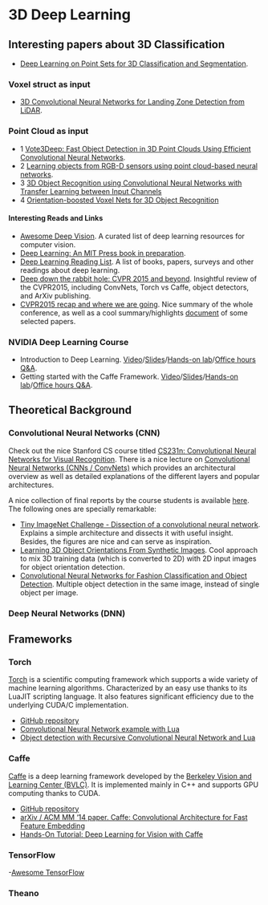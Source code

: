 # 3D Deep Learning


## Interesting papers about 3D Classification

- [Deep Learning on Point Sets for 3D Classification and Segmentation](https://web.stanford.edu/class/cs331b/projects/qi.pdf).
### Voxel struct as input
- [3D Convolutional Neural Networks for Landing Zone Detection from LiDAR](https://www.ri.cmu.edu/pub_files/2015/3/maturana-root.pdf).
### Point Cloud as input
- 1 [Vote3Deep: Fast Object Detection in 3D Point Clouds Using Efficient Convolutional Neural Networks](https://arxiv.org/pdf/1609.06666v1.pdf).
- 2 [Learning objects from RGB-D sensors using point cloud-based neural networks](https://www2.informatik.uni-hamburg.de/wtm/ps/Borghetti_ESANN_2015.pdf).
- 3 [3D Object Recognition using Convolutional Neural Networks with Transfer Learning between Input Channels](http://www.di.ubi.pt/~lfbaa/pubs/ias-13.pdf)
- 4 [Orientation-boosted Voxel Nets for 3D Object Recognition](https://arxiv.org/pdf/1604.03351.pdf)


#### Interesting Reads and Links

- [Awesome Deep Vision](https://github.com/kjw0612/awesome-deep-vision). A curated list of deep learning resources for computer vision.
- [Deep Learning: An MIT Press book in preparation](http://www.iro.umontreal.ca/~bengioy/dlbook/).
- [Deep Learning Reading List](http://deeplearning.net/reading-list/). A list of books, papers, surveys and other readings about deep learning.
- [Deep down the rabbit hole: CVPR 2015 and beyond](http://www.computervisionblog.com/2015/06/deep-down-rabbit-hole-cvpr-2015-and.html). Insightful review of the CVPR2015, including ConvNets, Torch vs Caffe, object detectors, and ArXiv publishing.
- [CVPR2015 recap and where we are going](http://zoyathinks.blogspot.com.es/2015/06/cvpr-recap-and-where-were-going.html). Nice summary of the whole conference, as well as a cool summary/highlights [document](http://web.mit.edu/zoya/www/CVPR2015brief.pdf) of some selected papers.

### NVIDIA Deep Learning Course

- Introduction to Deep Learning. [Video](https://www.youtube.com/watch?v=6eBpjEdgSm0)/[Slides](http://on-demand.gputechconf.com/gtc/2015/webinar/deep-learning-course/intro-to-deep-learning.pdf)/[Hands-on lab](https://nvidia.qwiklab.com/focuses/preview/102)/[Office hours Q&A](http://on-demand.gputechconf.com/gtc/2015/webinar/deep-learning-course/intro-to-deep-learning-questions-answers.pdf).
- Getting started with the Caffe Framework. [Video](https://www.youtube.com/watch?v=rvMVqPsXL10)/[Slides](http://on-demand.gputechconf.com/gtc/2015/webinar/deep-learning-course/getting-started-with-caffe.pdf)/[Hands-on lab](https://nvidia.qwiklab.com/focuses/preview/136)/[Office hours Q&A](http://on-demand.gputechconf.com/gtc/2015/webinar/deep-learning-course/getting-started-with-caffe-questions-answers.pdf).

## Theoretical Background

### Convolutional Neural Networks (CNN)

Check out the nice Stanford CS course titled [CS231n: Convolutional Neural Networks for Visual Recognition](http://cs231n.github.io/). There is a nice lecture on [Convolutional Neural Networks (CNNs / ConvNets)](http://cs231n.github.io/convolutional-networks/) which provides an architectural overview as well as detailed explanations of the different layers and popular architectures.

A nice collection of final reports by the course students is available [here](http://cs231n.stanford.edu/reports.html). The following ones are specially remarkable:

- [Tiny ImageNet Challenge - Dissection of a convolutional neural network](http://cs231n.stanford.edu/reports/jbboin_finalreport.pdf). Explains a simple architecture and dissects it with useful insight. Besides, the figures are nice and can serve as inspiration.
- [Learning 3D Object Orientations From Synthetic Images](http://cs231n.stanford.edu/reports/rqi_final_report.pdf). Cool approach to mix 3D training data (which is converted to 2D) with 2D input images for object orientation detection.
- [Convolutional Neural Networks for Fashion Classification and Object Detection](http://cs231n.stanford.edu/reports/BLAO_KJAG_CS231N_FinalPaperFashionClassification.pdf). Multiple object detection in the same image, instead of single object per image.

### Deep Neural Networks (DNN)

## Frameworks

### Torch

[Torch](http://torch.ch/) is a scientific computing framework which supports a wide variety of machine learning algorithms. Characterized by an easy use thanks to its LuaJIT scripting language. It also features significant efficiency due to the underlying CUDA/C implementation.

- [GitHub repository](https://github.com/torch/torch7)
- [Convolutional Neural Network example with Lua](https://github.com/nicholas-leonard/dp/blob/master/examples/convolutionneuralnetwork.lua)
- [Object detection with Recursive Convolutional Neural Network and Lua](https://github.com/fmassa/object-detection.torch)

### Caffe

[Caffe](https://github.com/BVLC/caffe/) is a deep learning framework developed by the [Berkeley Vision and Learning Center (BVLC)](http://bvlc.eecs.berkeley.edu/). It is implemented mainly in C++ and supports GPU computing thanks to CUDA.

- [GitHub repository](https://github.com/BVLC/caffe/)
- [arXiv / ACM MM ‘14 paper. Caffe: Convolutional Architecture for Fast Feature Embedding](http://arxiv.org/abs/1408.5093)
- [Hands-On Tutorial: Deep Learning for Vision with Caffe](https://docs.google.com/presentation/d/1UeKXVgRvvxg9OUdh_UiC5G71UMscNPlvArsWER41PsU/edit#slide=id.p)

### TensorFlow

-[Awesome TensorFlow](https://github.com/jtoy/awesome-tensorflow)

### Theano
